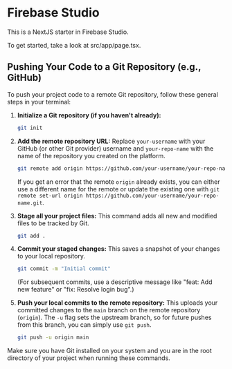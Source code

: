# Firebase Studio

This is a NextJS starter in Firebase Studio.

To get started, take a look at src/app/page.tsx.

## Pushing Your Code to a Git Repository (e.g., GitHub)

To push your project code to a remote Git repository, follow these general steps in your terminal:

1.  **Initialize a Git repository (if you haven't already):**
    ```bash
    git init
    ```

2.  **Add the remote repository URL:**
    Replace `your-username` with your GitHub (or other Git provider) username and `your-repo-name` with the name of the repository you created on the platform.
    ```bash
    git remote add origin https://github.com/your-username/your-repo-name.git
    ```
    If you get an error that the remote `origin` already exists, you can either use a different name for the remote or update the existing one with `git remote set-url origin https://github.com/your-username/your-repo-name.git`.

3.  **Stage all your project files:**
    This command adds all new and modified files to be tracked by Git.
    ```bash
    git add .
    ```

4.  **Commit your staged changes:**
    This saves a snapshot of your changes to your local repository.
    ```bash
    git commit -m "Initial commit"
    ```
    (For subsequent commits, use a descriptive message like "feat: Add new feature" or "fix: Resolve login bug".)

5.  **Push your local commits to the remote repository:**
    This uploads your committed changes to the `main` branch on the remote repository (`origin`). The `-u` flag sets the upstream branch, so for future pushes from this branch, you can simply use `git push`.
    ```bash
    git push -u origin main
    ```

Make sure you have Git installed on your system and you are in the root directory of your project when running these commands.
